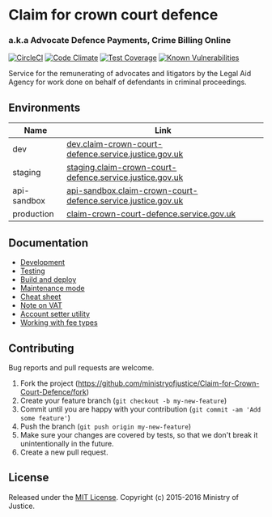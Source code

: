 # Claim for crown court defence
### a.k.a Advocate Defence Payments, Crime Billing Online

[![CircleCI](https://circleci.com/gh/ministryofjustice/Claim-for-Crown-Court-Defence/tree/master.svg?style=svg)](https://circleci.com/gh/ministryofjustice/Claim-for-Crown-Court-Defence/tree/master)
[![Code Climate](https://codeclimate.com/github/ministryofjustice/Claim-for-Crown-Court-Defence/badges/gpa.svg)](https://codeclimate.com/github/ministryofjustice/Claim-for-Crown-Court-Defence)
[![Test Coverage](https://codeclimate.com/github/ministryofjustice/Claim-for-Crown-Court-Defence/badges/coverage.svg)](https://codeclimate.com/github/ministryofjustice/Claim-for-Crown-Court-Defence/coverage)
[![Known Vulnerabilities](https://snyk.io/test/github/ministryofjustice/Claim-for-Crown-Court-Defence/badge.svg)](https://snyk.io/test/github/ministryofjustice/Claim-for-Crown-Court-Defence)


Service for the remunerating of advocates and litigators by the Legal Aid Agency for work done on behalf of defendants in criminal proceedings.

## Environments

| Name  | Link |
| ------------- | ------------- |
| dev | [dev.claim-crown-court-defence.service.justice.gov.uk](https://dev.claim-crown-court-defence.service.justice.gov.uk)  |
| staging | [staging.claim-crown-court-defence.service.justice.gov.uk](https://staging.claim-crown-court-defence.service.justice.gov.uk)  |
| api-sandbox | [api-sandbox.claim-crown-court-defence.service.justice.gov.uk](https://api-sandbox.claim-crown-court-defence.service.justice.gov.uk)  |
| production | [claim-crown-court-defence.service.gov.uk](https://claim-crown-court-defence.service.gov.uk/)  |

## Documentation

* [Development](docs/development.md)
* [Testing](docs/testing.md)
* [Build and deploy](docs/build_and_deploy.md)
* [Maintenance mode](docs/maintenance_mode.md)
* [Cheat sheet](docs/cheat_sheet.md)
* [Note on VAT](docs/vat_note.md)
* [Account setter utility](docs/account_setter.md)
* [Working with fee types](docs/fee_types.md)

## Contributing

Bug reports and pull requests are welcome.

1. Fork the project (https://github.com/ministryofjustice/Claim-for-Crown-Court-Defence/fork)
2. Create your feature branch (`git checkout -b my-new-feature`)
3. Commit until you are happy with your contribution (`git commit -am 'Add some feature'`)
4. Push the branch (`git push origin my-new-feature`)
5. Make sure your changes are covered by tests, so that we don't break it unintentionally in the future.
6. Create a new pull request.

## License

Released under the [MIT License](http://www.opensource.org/licenses/MIT). Copyright (c) 2015-2016 Ministry of Justice.
